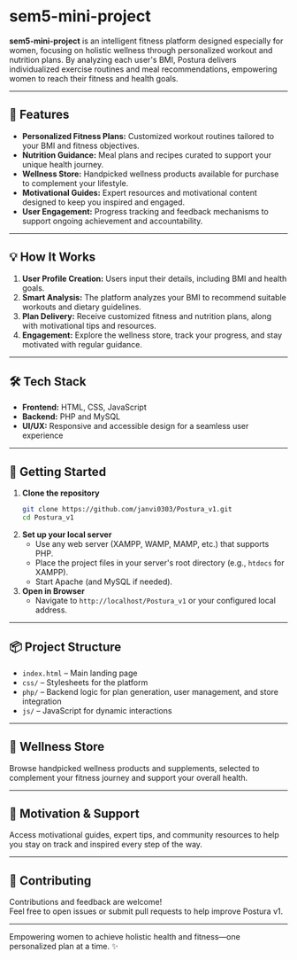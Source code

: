 # sem5-mini-project

**sem5-mini-project** is an intelligent fitness platform designed especially for women, focusing on holistic wellness through personalized workout and nutrition plans. By analyzing each user's BMI, Postura delivers individualized exercise routines and meal recommendations, empowering women to reach their fitness and health goals.

---

## 🌟 Features

- **Personalized Fitness Plans:** Customized workout routines tailored to your BMI and fitness objectives.
- **Nutrition Guidance:** Meal plans and recipes curated to support your unique health journey.
- **Wellness Store:** Handpicked wellness products available for purchase to complement your lifestyle.
- **Motivational Guides:** Expert resources and motivational content designed to keep you inspired and engaged.
- **User Engagement:** Progress tracking and feedback mechanisms to support ongoing achievement and accountability.

---

## 💡 How It Works

1. **User Profile Creation:** Users input their details, including BMI and health goals.
2. **Smart Analysis:** The platform analyzes your BMI to recommend suitable workouts and dietary guidelines.
3. **Plan Delivery:** Receive customized fitness and nutrition plans, along with motivational tips and resources.
4. **Engagement:** Explore the wellness store, track your progress, and stay motivated with regular guidance.

---

## 🛠️ Tech Stack

- **Frontend:** HTML, CSS, JavaScript
- **Backend:** PHP and MySQL
- **UI/UX:** Responsive and accessible design for a seamless user experience

---

## 🚀 Getting Started

1. **Clone the repository**
   ```bash
   git clone https://github.com/janvi0303/Postura_v1.git
   cd Postura_v1
   ```
2. **Set up your local server**
   - Use any web server (XAMPP, WAMP, MAMP, etc.) that supports PHP.
   - Place the project files in your server's root directory (e.g., `htdocs` for XAMPP).
   - Start Apache (and MySQL if needed).
3. **Open in Browser**
   - Navigate to `http://localhost/Postura_v1` or your configured local address.

---

## 📦 Project Structure

- `index.html` – Main landing page
- `css/` – Stylesheets for the platform
- `php/` – Backend logic for plan generation, user management, and store integration
- `js/` – JavaScript for dynamic interactions

---

## 🌱 Wellness Store

Browse handpicked wellness products and supplements, selected to complement your fitness journey and support your overall health.

---

## 💪 Motivation & Support

Access motivational guides, expert tips, and community resources to help you stay on track and inspired every step of the way.

---

## 🤝 Contributing

Contributions and feedback are welcome!  
Feel free to open issues or submit pull requests to help improve Postura v1.

---

Empowering women to achieve holistic health and fitness—one personalized plan at a time. ✨
